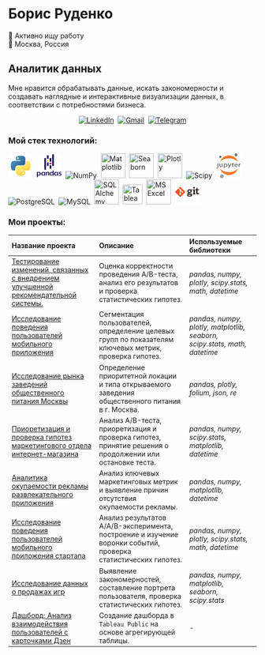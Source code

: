 # Борис Руденко
💼 Активно ищу работу  
📍 Москва, Россия  

## Аналитик данных 
Мне нравится обрабатывать данные, искать закономерности и создавать наглядные и интерактивные визуализации данных,  в соответствии с потребностями бизнеса. 
<br/>
<div align="center">
  <a href="https://linkedin.com/in/barudenko/"><img src="https://img.shields.io/badge/LinkedIn-steelblue?style=for-the-badge&logo=linkedin&logoColor=white" title="LinkedIn" alt="LinkedIn"/></a>&nbsp;
  <a href="mailto:barudenko@gmail.com"><img src="https://img.shields.io/badge/Gmail-red?style=for-the-badge&logo=gmail&logoColor=white" title="Gmail" alt="Gmail"/></a>&nbsp;
  <a href="https://t.me/barudenko"><img src="https://img.shields.io/badge/Telegram-white?style=for-the-badge&logo=telegram&logoColor=blue" title="Telegram" alt="Telegram"/></a>
</div>

###  Мой стек технологий:
<div>
  <picture><img title="Python" alt="Python" width="50" height="50" src="https://raw.githubusercontent.com/devicons/devicon/master/icons/python/python-original.svg"/></picture>&nbsp;
  <picture><img title="Pandas" alt="Pandas" width="50" height="50" src="https://raw.githubusercontent.com/devicons/devicon/55609aa5bd817ff167afce0d965585c92040787a/icons/pandas/pandas-original-wordmark.svg"/></picture>&nbsp;
  <picture><img title="NumPy" alt="NumPy" width="50" height="50" src="https://user-images.githubusercontent.com/67586773/105040771-43887300-5a88-11eb-9f01-bee100b9ef22.png"/></picture>&nbsp;
  <picture><img title="Matplotlib" **alt="Matplotlib" width="50" height="50" src="https://upload.wikimedia.org/wikipedia/commons/0/01/Created_with_Matplotlib-logo.svg"/></picture>&nbsp;
  <picture><img title="Seaborn" **alt="Seaborn" width="50" height="50" src="https://camo.githubusercontent.com/9fd2f327a5cbb4cc78b8d2ec991eba5b1fd1f9bf06a3f52904da58e6ff18361e/68747470733a2f2f736561626f726e2e7079646174612e6f72672f5f696d616765732f6c6f676f2d6d61726b2d6c6967687462672e737667"/></picture>&nbsp;
  <picture><img title="Plotly" **alt="Plotly" width="50" height="50" src="https://camo.githubusercontent.com/98b788abb746ea12536ff8ed356b96075e66f5123d52322e598dceea6a358c30/68747470733a2f2f7777772e766563746f726c6f676f2e7a6f6e652f6c6f676f732f706c6f745f6c792f706c6f745f6c792d6f6666696369616c2e737667"/></picture>&nbsp;
  <picture><img title="Scipy" alt="Scipy" width="50" height="50" src="https://upload.wikimedia.org/wikipedia/commons/thumb/b/b2/SCIPY_2.svg/1200px-SCIPY_2.svg.png"/></picture>&nbsp;
  <picture><img title="Jupyter" alt="Jupyter" width="50" height="50" src="https://raw.githubusercontent.com/devicons/devicon/55609aa5bd817ff167afce0d965585c92040787a/icons/jupyter/jupyter-original-wordmark.svg"/></picture>&nbsp;
  <picture><img title="PostgreSQL" alt="PostgreSQL" width="50" height="50" src="https://cdn.worldvectorlogo.com/logos/postgresql.svg"/></picture>&nbsp;
  <picture><img title="MySQL" alt="MySQL" width="50" height="50" src="https://www.svgrepo.com/show/303251/mysql-logo.svg"/></picture>&nbsp;
  <picture><img title="SQLAlchemy" **alt="SQLAlchemy" width="50" height="50" src="https://upload.wikimedia.org/wikipedia/commons/thumb/d/d7/SQLAlchemy.svg/512px-SQLAlchemy.svg.png"/></picture>&nbsp;
  <picture><img title="Tableau" **alt="Tableau" width="40" height="40" src="https://cdn.worldvectorlogo.com/logos/tableau-software.svg"/></picture>&nbsp;
  <picture><img title="MS Excel" **alt="MS Excel" width="50" height="50" src="https://upload.wikimedia.org/wikipedia/commons/thumb/7/73/Microsoft_Excel_2013-2019_logo.svg/587px-Microsoft_Excel_2013-2019_logo.svg.png"/></picture>&nbsp;
  <picture><img title="Git" **alt="Git" width="50" height="50" src="https://raw.githubusercontent.com/devicons/devicon/55609aa5bd817ff167afce0d965585c92040787a/icons/git/git-original-wordmark.svg"/></picture>&nbsp;
</div>

###  Мои проекты:
| Название проекта | Описание | Используемые библиотеки | 
| :----------------| :--------| :---------------------- |
| [Тестирование изменений, связанных с внедрением улучшенной рекомендательной системы.](https://github.com/barudenko/projects/tree/main/ab_test_improved_recommendation_system) | Оценка корректности проведения A/B-теста, анализ его результатов и проверка статистических гипотез. | *pandas, numpy, plotly, scipy.stats, math, datetime* |  
| [Исследование поведения пользователей мобильного приложения](https://github.com/barudenko/projects/tree/main/research_of_mobile_app_users) | Сегментация пользователей, определение целевых групп по показателям ключевых метрик, проверка гипотез. | *pandas, numpy, plotly, matplotlib, seaborn, scipy.stats, math, datetime* |  
| [Исследование рынка заведений общественного питания Москвы](https://github.com/barudenko/projects/tree/main/moscow_public_catering_market_research) | Определение приоритетной локации и типа открываемого заведения общественного питания в г. Москва.  | *pandas, plotly, folium, json, re* |  
| [Приоретизация и проверка гипотез маркетингового отдела интернет-магазина](https://github.com/barudenko/projects/tree/main/prioritization_and_testing_hypothesis) | Анализ A/B-теста, приоретизация и проверка гипотез, принятие решения о продолжении или остановке теста.  | *pandas, numpy, scipy.stats, matplotlib, datetime* |  
| [Аналитика окупаемости рекламы развлекательного приложения](https://github.com/barudenko/projects/tree/main/analytics_of_advertising_payback) | Анализ ключевых маркетинговых метрик и выявление причин отсутствия окупаемости рекламы. | *pandas, numpy, matplotlib, datetime* | 
| [Исследование поведения пользователей мобильного приложения стартапа](https://github.com/barudenko/projects/tree/main/aab_test_of_mobile_app_users) | Анализ результатов A/A/B-эксперимента, построение и изучение воронки событий, проверка статистических гипотез.  | *pandas, numpy, plotly, scipy.stats, math, datetime* |  
| [Исследование данных о продажах игр](https://github.com/barudenko/projects/tree/main/research_game_sales_data) | Выявление закономерностей, cоставление портрета пользователя, проверка статистических гипотез. | *pandas, numpy, matplotlib, seaborn, scipy.stats* |  
| [Дашборд: Анализ взаимодействия пользователей с карточками Дзен](https://github.com/barudenko/projects/tree/main/dashdoard_tableau_public) | Создание дашборда в `Tableau Public` на основе агрегирующей таблицы. | *-* |  
